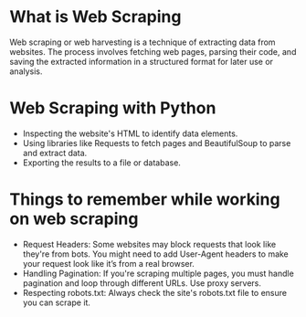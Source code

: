 # What is Web Scraping
Web scraping or web harvesting is a technique of extracting data from websites. The process involves fetching web pages, parsing their code, and saving the extracted information in a structured format for later use or analysis.
# Web Scraping with Python
- Inspecting the website's HTML to identify data elements.
- Using libraries like Requests to fetch pages and BeautifulSoup to parse and extract data.
- Exporting the results to a file or database.
# Things to remember while working on web scraping
- Request Headers: Some websites may block requests that look like they're from bots. You might need to add User-Agent headers to make your request look like it’s from a real browser.
- Handling Pagination: If you're scraping multiple pages, you must handle pagination and loop through different URLs. Use proxy servers.
- Respecting robots.txt: Always check the site's robots.txt file to ensure you can scrape it.
